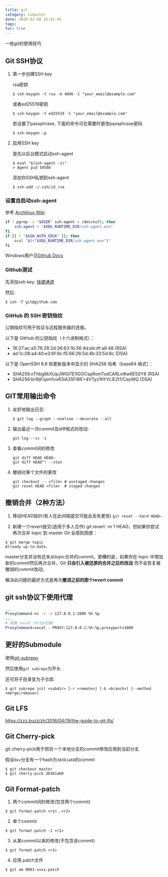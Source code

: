 ```yaml
---
title: git
category: computer
date: 2020-02-08 16:41:45
tags:
toc: true
---
```


一些git的使用技巧

<!-- more -->

## Git SSH协议
 
1. 第一步创建SSH key

   rsa密钥
   ```console
   $ ssh-keygen -t rsa -b 4096 -C "your_email@example.com"
   ```
   或者ed25519密钥
   ```console
   $ ssh-keygen -t ed25519 -C "your_email@example.com"
   ```
   若设置了passphrase, 下面的命令可在需要时更改passphrase密码
   ```console
   $ ssh-keygen -p
   ```
2. 启用SSH key

   首先以后台模式启动ssh-agent

   ```console
   $ eval "$(ssh-agent -s)"
   > Agent pid 59566
   ```

   添加你SSH私钥到ssh-agent

   ```console
   $ ssh-add ~/.ssh/id_rsa
   ```

### 设置自启动ssh-agent

参考 [Archlinux Wiki](https://wiki.archlinux.org/index.php/SSH_keys#SSH_agents)


```bash ~/.bashrc
if ! pgrep -u "$USER" ssh-agent > /dev/null; then
    ssh-agent > "$XDG_RUNTIME_DIR/ssh-agent.env"
fi
if [[ ! "$SSH_AUTH_SOCK" ]]; then
    eval "$(<"$XDG_RUNTIME_DIR/ssh-agent.env")"
fi
```

Windows用户见[Github Docs](https://help.github.com/en/github/authenticating-to-github/working-with-ssh-key-passphrases#auto-launching-ssh-agent-on-git-for-windows)

### Github测试

先添加ssh key: [快捷通道](https://github.com/settings/keys)

然后:

```console
$ ssh -T git@github.com
```

### GitHub 的 SSH 密钥指纹

公钥指纹可用于验证与远程服务器的连接。

以下是 GitHub 的公钥指纹（十六进制格式）：

* 16:27:ac:a5:76:28:2d:36:63:1b:56:4d:eb:df:a6:48 (RSA)
* ad:1c:08:a4:40:e3:6f:9c:f5:66:26:5d:4b:33:5d:8c (DSA)

以下是 OpenSSH 6.8 和更新版本中显示的 SHA256 哈希（base64 格式）：

* SHA256:nThbg6kXUpJWGl7E1IGOCspRomTxdCARLviKw6E5SY8 (RSA)
* SHA256:br9IjFspm1vxR3iA35FWE+4VTyz1hYVLIE2t1/CeyWQ (DSA)

## GIT常用输出命令

1. 友好地输出日志:
   ```console
   $ git log --graph --oneline --decorate --all
   ```
2. 输出最近一次commit及diff格式的改动:
   ```console
   git log --cc -1
   ```
3. 查看commit间的修改
   ```console
   git diff HEAD HEAD~
   git diff HEAD^! --stat
   ```
4. 撤销对某个文件的更改
   ```console
   git checkout -- <file> # unstaged changes
   git reset HEAD <file>  # staged changes
   ```

## 撤销合并（2种方法）

1. 移动HEAD指针(有人在此间隔提交可能会丢失更改) `git reset --hard HEAD~`

2. 新建一个revert提交(适用于多人合作) git revert -m 1 HEAD，但如果你尝试再次合并 topic 到 master Git 会感到困惑：

```console
$ git merge topic
Already up-to-date.
```

master分支并没有还未从topic合并的commit。更糟的是，如果你在 topic 中增加新的commit然后再次合并，Git **只会引入被还原的合并之后的改动** 而不会恢复被撤销的commit改动。

解决此问题的最好方式是再次**撤消之前的那个revert commit**

## git ssh协议下使用代理

```bash ~/.ssh/config
...
ProxyCommand nc -v -x 127.0.0.1:1080 %h %p
...
# 或者 socat (http代理)
ProxyCommand=socat - PROXY:127.0.0.1:%h:%p,proxyport=1080
```

## 更好的Submodule

使用[git-subrepo](https://github.com/ingydotnet/git-subrepo)

然后使用`git subrepo`为开头

还可将子目录变为子仓库:

```console
$ git subrepo init <subdir> [-r <remote>] [-b <branch>] [--method <merge|rebase>]
```

## Git LFS

https://zzz.buzz/zh/2016/04/19/the-guide-to-git-lfs/

## Git Cherry-pick

git cherry-pick用于把另一个本地分支的commit修改应用到当前分支

假设`dev`分支有一个hash为`38361a68`的commit
```
$ git checkout master
$ git cherry-pick 38361a68
```

## Git Format-patch

1. 两个commit间的修改(包含两个commit)
```console
$ git format-patch <r1>..<r2>
```

2. 单个commit
```console
$ git format-patch -1 <r1>
```

3. 从某commit以来的修改(不包含该commit)
```console
$ git format-patch <r1>
```

4. 应用.patch文件
```console
$ git am 0001-xxxx.patch
```